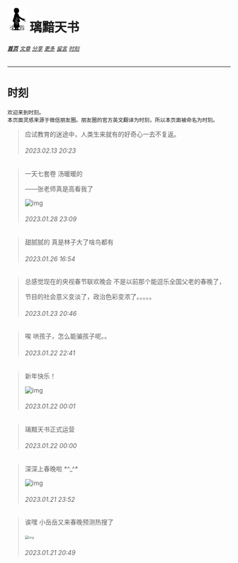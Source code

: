 # [<img src="图标.png" alt="Logo" style="zoom:7%;" />](index.html) 璃黯天书

###### **[`首页`](index.html)**		[`文章`](文章.html)		[`分享`](分享.html)		[`更多`](更多.html)		[`留言`](留言.html)		[`时刻`](时刻.html)

---

# `时刻`

```
欢迎来到时刻。
本页面灵感来源于微信朋友圈。朋友圈的官方英文翻译为时刻，所以本页面被命名为时刻。
```
> 应试教育的迷途中，人类生来就有的好奇心一去不复返。
>
> ###### 2023.02.13 20:23

> 一天七套卷 汤暖暖的
>
> ——张老师真是高看我了
> 
> ![img](https://dl4.weshineapp.com/gif/20220218/e5e406ef3c1837a0a04f8e7b59bc335d.gif?f=micro_)
>
> ###### 2023.01.28 23:09

> 甜腻腻的 真是林子大了啥鸟都有
>
> ###### 2023.01.26 16:54

> 总感觉现在的央视春节联欢晚会 不是以前那个能逗乐全国父老的春晚了，
>
> 节目的社会意义变淡了，政治色彩变浓了。。。。。
>
> ###### 2023.01.23 20:46

> 唉  哄孩子，怎么能骗孩子呢。。
>
> ###### 2023.01.22 22:41

>新年快乐！
>
>![img](https://dl4.weshineapp.com/gif/20230114/a189422303c21114232b0e919063e0b0.gif?f=micro_6L+H5bm05aW9)
>
>###### 2023.01.22 00:01

> 璃黯天书正式运营
> 
> ###### 2023.01.22 00:00

> 深深上春晚啦 \*\^_\^\*
>
> ![img](https://dl4.weshineapp.com/gif/20171120/365f66cb0a534994864ba754e734448f.gif?f=micro_5ZGo5rex)
>
> ###### 2023.01.21 23:52

> 诶嘿 小岳岳又来春晚预测热搜了
>
> <img src="https://dl4.weshineapp.com/gif/20161008/3213c5e5e029c3430cfc88729cedb2f0.gif?f=micro_5bKz5LqR6bmP" alt="img" style="zoom:50%;" />
>
> ###### 2023.01.21 20:49